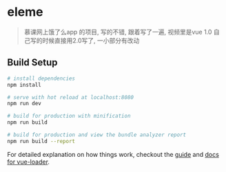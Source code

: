 # eleme

> 慕课网上饿了么app 的项目, 写的不错, 跟着写了一遍, 视频里是vue 1.0  自己写的时候直接用2.0写了, 一小部分有改动


## Build Setup

``` bash
# install dependencies
npm install

# serve with hot reload at localhost:8080
npm run dev

# build for production with minification
npm run build

# build for production and view the bundle analyzer report
npm run build --report
```

For detailed explanation on how things work, checkout the [guide](http://vuejs-templates.github.io/webpack/) and [docs for vue-loader](http://vuejs.github.io/vue-loader).

